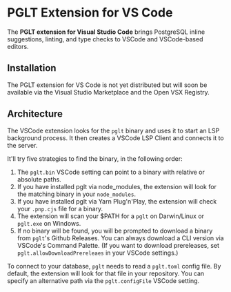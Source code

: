 # PGLT Extension for VS Code

The **PGLT extension for Visual Studio Code** brings PostgreSQL inline suggestions, linting, and type checks to VSCode and VSCode-based editors.

## Installation

The PGLT extension for VS Code is not yet distributed but will soon be available via the Visual Studio Marketplace and the Open VSX Registry.

## Architecture

The VSCode extension looks for the `pglt` binary and uses it to start an LSP background process. It then creates a VSCode LSP Client and connects it to the server.

It'll try five strategies to find the binary, in the following order:

1. The `pglt.bin` VSCode setting can point to a binary with relative or absolute paths.
2. If you have installed pglt via node_modules, the extension will look for the matching binary in your `node_modules`.
3. If you have installed pglt via Yarn Plug'n'Play, the extension will check your `.pnp.cjs` file for a binary.
4. The extension will scan your $PATH for a `pglt` on Darwin/Linux or `pglt.exe` on Windows.
5. If no binary will be found, you will be prompted to download a binary from `pglt`'s Github Releases. You can always download a CLI version via VSCode's Command Palette. (If you want to download prereleases, set `pglt.allowDownloadPrereleaes` in your VSCode settings.)

To connect to your database, `pglt` needs to read a `pglt.toml` config file. By default, the extension will look for that file in your repository. You can specify an alternative path via the `pglt.configFile` VSCode setting.

